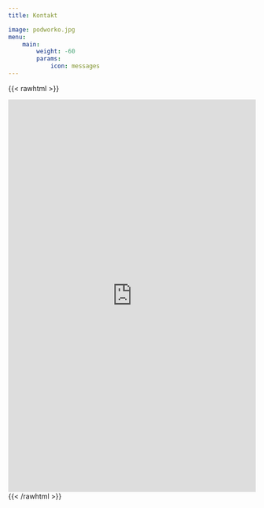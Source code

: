 ```yaml
---
title: Kontakt

image: podworko.jpg
menu:
    main: 
        weight: -60
        params:
            icon: messages
---
```



{{< rawhtml >}}
<iframe src="https://docs.google.com/forms/d/e/1FAIpQLSeJgDM7wRRehAgYWUcWDJQW-iVXVq1-R2Mkbj-e9GDp-EFdGA/viewform?embedded=true" width="100%" height="800px" frameborder="0" marginheight="0" marginwidth="0">Ładuję…</iframe>
{{< /rawhtml >}}
